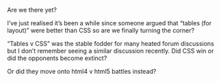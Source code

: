 

Are we there yet?

I’ve just realised it’s been a while since someone argued that “tables (for layout)” were better than
CSS so are we finally turning the corner?

“Tables v CSS” was the stable fodder for many heated forum discussions but I don’t remember seeing a
similar discussion recently. Did CSS win or did the opponents become extinct?

Or did they move onto html4 v html5 battles instead?